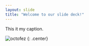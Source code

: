 ```yaml
---
layout: slide
title: "Welcome to our slide deck!"
---
```


This it my caption.

![octofez](https://octodex.github.com/images/octofez.png)
{: .center}
